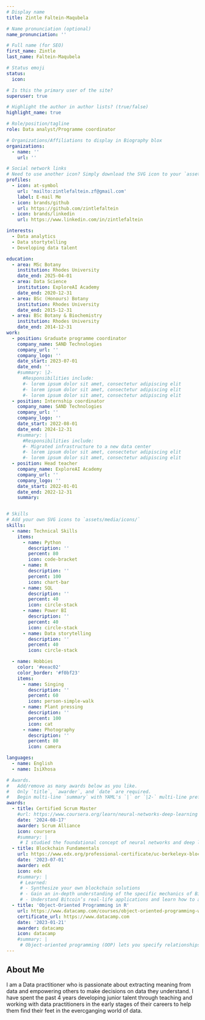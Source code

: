 ```yaml
---
# Display name
title: Zintle Faltein-Maqubela

# Name pronunciation (optional)
name_pronunciation: ''

# Full name (for SEO)
first_name: Zintle
last_name: Faltein-Maqubela

# Status emoji
status:
  icon: 

# Is this the primary user of the site?
superuser: true

# Highlight the author in author lists? (true/false)
highlight_name: true

# Role/position/tagline
role: Data analyst/Programme coordinator

# Organizations/Affiliations to display in Biography blox
organizations:
  - name: ''
    url: ''

# Social network links
# Need to use another icon? Simply download the SVG icon to your `assets/media/icons/` folder.
profiles:
  - icon: at-symbol
    url: 'mailto:zintlefaltein.zf@gmail.com'
    label: E-mail Me
  - icon: brands/github
    url: https://github.com/zintlefaltein
  - icon: brands/linkedin
    url: https://www.linkedin.com/in/zintlefaltein

interests:
  - Data analytics
  - Data stortytelling
  - Developing data talent

education:
  - area: MSc Botany
    institution: Rhodes University
    date_end: 2025-04-01
  - area: Data Science
    institution: ExploreAI Academy
    date_end: 2020-12-31
  - area: BSc (Honours) Botany
    institution: Rhodes University
    date_end: 2015-12-31
  - area: BSc Botany & Biochemistry
    institution: Rhodes University
    date_end: 2014-12-31
work:
  - position: Graduate programme coordinator
    company_name: SAND Technologies
    company_url: ''
    company_logo: ''
    date_start: 2023-07-01
    date_end: ''
    #summary: |2-
      #Responsibilities include:
      #- lorem ipsum dolor sit amet, consectetur adipiscing elit
      #- lorem ipsum dolor sit amet, consectetur adipiscing elit
      #- lorem ipsum dolor sit amet, consectetur adipiscing elit
  - position: Internship coordinator
    company_name: SAND Technologies
    company_url: ''
    company_logo: ''
    date_start: 2022-08-01
    date_end: 2024-12-31
    #summary: |
      #Responsibilities include:
      #- Migrated infrastructure to a new data center
      #- lorem ipsum dolor sit amet, consectetur adipiscing elit
      #- lorem ipsum dolor sit amet, consectetur adipiscing elit
  - position: Head teacher
    company_name: ExploreAI Academy
    company_url: ''
    company_logo: ''
    date_start: 2022-01-01
    date_end: 2022-12-31
    summary:


# Skills
# Add your own SVG icons to `assets/media/icons/`
skills:
  - name: Technical Skills
    items:
      - name: Python
        description: ''
        percent: 80
        icon: code-bracket
      - name: R
        description: ''
        percent: 100
        icon: chart-bar
      - name: SQL
        description: ''
        percent: 40
        icon: circle-stack
      - name: Power BI  
        description: ''
        percent: 40
        icon: circle-stack
      - name: Data storytelling  
        description: ''
        percent: 40
        icon: circle-stack

  - name: Hobbies
    color: '#eeac02'
    color_border: '#f0bf23'
    items:
      - name: Singing
        description: ''
        percent: 60
        icon: person-simple-walk
      - name: Plant pressing
        description: ''
        percent: 100
        icon: cat
      - name: Photography
        description: ''
        percent: 80
        icon: camera

languages:
  - name: English
  - name: IsiXhosa

# Awards.
#   Add/remove as many awards below as you like.
#   Only `title`, `awarder`, and `date` are required.
#   Begin multi-line `summary` with YAML's `|` or `|2-` multi-line prefix and indent 2 spaces below.
awards:
  - title: Certified Scrum Master
    #url: https://www.coursera.org/learn/neural-networks-deep-learning
    date: '2024-08-17'
    awarder: Scrum Alliance
    icon: coursera
    #summary: |
     # I studied the foundational concept of neural networks and deep learning. By the end, I was familiar with the significant technological trends driving the rise of deep learning; build, train, and apply fully connected deep neural networks; implement efficient (vectorized) neural networks; identify key parameters in a neural network’s architecture; and apply deep learning to your own applications.
  - title: Blockchain Fundamentals
    url: https://www.edx.org/professional-certificate/uc-berkeleyx-blockchain-fundamentals
    date: '2023-07-01'
    awarder: edX
    icon: edx
    #summary: |
     # Learned:
     # - Synthesize your own blockchain solutions
     # - Gain an in-depth understanding of the specific mechanics of Bitcoin
     # - Understand Bitcoin’s real-life applications and learn how to attack and destroy Bitcoin, Ethereum, smart contracts and Dapps, and alternatives to Bitcoin’s Proof-of-Work consensus algorithm
  - title: 'Object-Oriented Programming in R'
    url: https://www.datacamp.com/courses/object-oriented-programming-with-s3-and-r6-in-r
    certificate_url: https://www.datacamp.com
    date: '2023-01-21'
    awarder: datacamp
    icon: datacamp
    #summary: |
     # Object-oriented programming (OOP) lets you specify relationships between functions and the objects that they can act on, helping you manage complexity in your code. This is an intermediate level course, providing an introduction to OOP, using the S3 and R6 systems. S3 is a great day-to-day R programming tool that simplifies some of the functions that you write. R6 is especially useful for industry-specific analyses, working with web APIs, and building GUIs.
---
```


## About Me

I am a Data practitioner who is passionate about extracting meaning from data and empowering others to make decisions on data they understand. I have spent the past 4 years developing junior talent through teaching and working with data practitioners in the early stages of their careers to help them find their feet in the evercganging world of data.